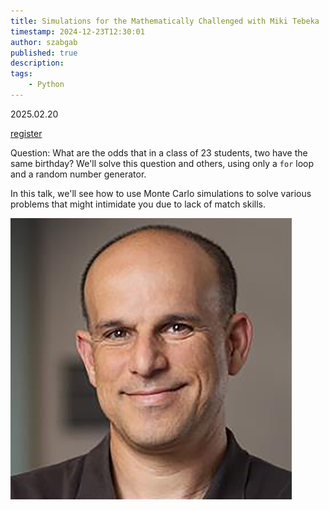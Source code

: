 ```yaml
---
title: Simulations for the Mathematically Challenged with Miki Tebeka
timestamp: 2024-12-23T12:30:01
author: szabgab
published: true
description:
tags:
    - Python
---
```


2025.02.20

<a class="button is-primary" href="https://www.meetup.com/code-mavens/events/305223619/">register</a>

Question: What are the odds that in a class of 23 students, two have the same birthday?
We'll solve this question and others, using only a `for` loop and a random number generator.

In this talk, we'll see how to use Monte Carlo simulations to solve various problems that might intimidate you due to lack of match skills.


![](images/miki-tebeka.png)
